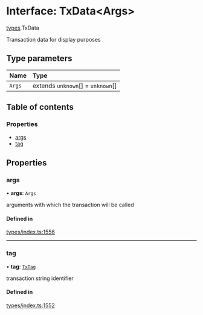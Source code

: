# Interface: TxData<Args\>

[types](../wiki/types).TxData

Transaction data for display purposes

## Type parameters

| Name | Type |
| :------ | :------ |
| `Args` | extends `unknown`[] = `unknown`[] |

## Table of contents

### Properties

- [args](../wiki/types.TxData#args)
- [tag](../wiki/types.TxData#tag)

## Properties

### args

• **args**: `Args`

arguments with which the transaction will be called

#### Defined in

[types/index.ts:1556](https://github.com/PolymeshAssociation/polymesh-sdk/blob/339b7503/src/types/index.ts#L1556)

___

### tag

• **tag**: [`TxTag`](../wiki/generated.types#txtag)

transaction string identifier

#### Defined in

[types/index.ts:1552](https://github.com/PolymeshAssociation/polymesh-sdk/blob/339b7503/src/types/index.ts#L1552)
